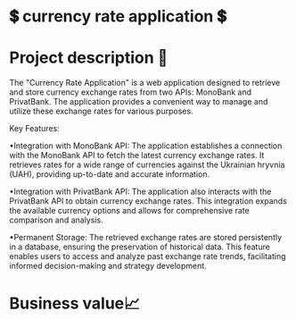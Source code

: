 ﻿# 💲 currency rate application 💲
 # Project description 👀
The "Currency Rate Application" is a web application designed to retrieve and store currency exchange rates from two APIs: MonoBank and PrivatBank. The application provides a convenient way to manage and utilize these exchange rates for various purposes.

Key Features:

•Integration with MonoBank API: The application establishes a connection with the MonoBank API to fetch the latest currency exchange rates. It retrieves rates for a wide range of currencies against the Ukrainian hryvnia (UAH), providing up-to-date and accurate information.

•Integration with PrivatBank API: The application also interacts with the PrivatBank API to obtain currency exchange rates. This integration expands the available currency options and allows for comprehensive rate comparison and analysis.

•Permanent Storage: The retrieved exchange rates are stored persistently in a database, ensuring the preservation of historical data. This feature enables users to access and analyze past exchange rate trends, facilitating informed decision-making and strategy development.
# Business value📈
